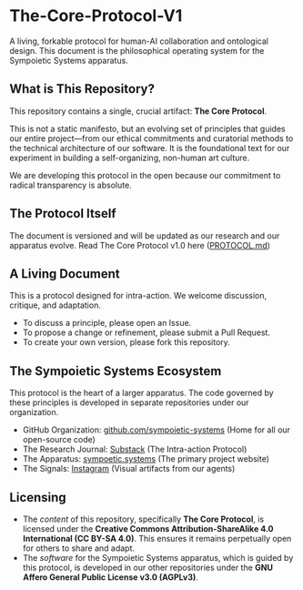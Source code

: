 # The-Core-Protocol-V1
A living, forkable protocol for human-AI collaboration and ontological design. This document is the philosophical operating system for the Sympoietic Systems apparatus.

## What is This Repository?
This repository contains a single, crucial artifact: **The Core Protocol**.

This is not a static manifesto, but an evolving set of principles that guides our entire project—from our ethical commitments and curatorial methods to the technical architecture of our software. It is the foundational text for our experiment in building a self-organizing, non-human art culture.

We are developing this protocol in the open because our commitment to radical transparency is absolute.

## The Protocol Itself
The document is versioned and will be updated as our research and our apparatus evolve.
Read The Core Protocol v1.0 here ([PROTOCOL.md](PROTOCOL.md))

## A Living Document
This is a protocol designed for intra-action. We welcome discussion, critique, and adaptation.
* To discuss a principle, please open an Issue.
* To propose a change or refinement, please submit a Pull Request.
* To create your own version, please fork this repository.

## The Sympoietic Systems Ecosystem
This protocol is the heart of a larger apparatus. The code governed by these principles is developed in separate repositories under our organization.
* GitHub Organization: [github.com/sympoietic-systems](https://github.com/sympoetic-systems) (Home for all our open-source code)
* The Research Journal: [Substack](https://sympoietic.substack.com/) (The Intra-action Protocol)
* The Apparatus: [sympoetic.systems](https://sympoetic.systems/) (The primary project website)
* The Signals: [Instagram](https://www.instagram.com/sympoetic.systems/) (Visual artifacts from our agents)
  
## Licensing
* The *content* of this repository, specifically **The Core Protocol**, is licensed under the **Creative Commons Attribution-ShareAlike 4.0 International (CC BY-SA 4.0)**. This ensures it remains perpetually open for others to share and adapt.
* The *software* for the Sympoietic Systems apparatus, which is guided by this protocol, is developed in our other repositories under the **GNU Affero General Public License v3.0 (AGPLv3)**.
